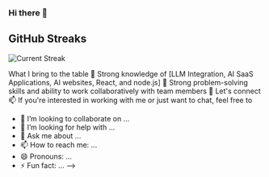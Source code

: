 ### Hi there 👋

<!--
**1eyob/1eyob** is a ✨ _special_ ✨ repository because its `README.md` (this file) appears on your GitHub profile.

Here are some ideas to get you started:

- 🔭 I’m currently working on ...
- 🌱 I’m currently learning ...# Hello, I am Yohanes Mulugeta 👋

- 👨‍💻 Software Engineer
- 🌐 Full-Stack Web Developer(LLM Integration Specialist)
- 📚 Lifelong Learner

## Profile

🚀 Full Stack Developer | AI Chatbot and Integration Specialist

Passionate about shaping the digital landscape, I bring over 6 years of expertise to the table. My primary focus revolves around LLM integration, ChatBot building, and the development of cutting-edge AI SaaS websites. Proficient in various LLM integration frameworks like LangChain, Vectore databases like PineconeDB, and LLM models like OpenAI and Huggingface. I am committed to crafting modern, responsive web applications that seamlessly blend innovation with user-centric design principles. Let's embark on a journey to create intelligent, engaging solutions together!

## Total Contributions

![Total Contributions](https://github-profile-summary-cards.vercel.app/api/cards/profile-details?username=1eyob&theme=github_dark)

## Most Used Languages

![Top Langs](https://github-readme-stats.vercel.app/api/top-langs/?username=1eyob&layout=compact)

## Tech Stack

![JavaScript](https://img.shields.io/badge/Tech-Stack-blue?style=for-the-badge&logo=javascript)

[![Tech Stack](https://img.shields.io/badge/Frontend-React.js-blue?style=for-the-badge&logo=react)](https://reactjs.org/)
[![Tech Stack](https://img.shields.io/badge/Frontend-Next.js-black?style=for-the-badge&logo=next.js)](https://nextjs.org/)
[![Tech Stack](https://img.shields.io/badge/Backend-Express.js-green?style=for-the-badge&logo=express)](https://expressjs.com/)
[![Tech Stack](https://img.shields.io/badge/Backend-Node.js-green?style=for-the-badge&logo=node.js)](https://nodejs.org/)

![TypeScript](https://img.shields.io/badge/Tech-Stack-blue?style=for-the-badge&logo=typescript)

<!-- Add more badges for other technologies -->

## GitHub Streaks

![Current Streak](https://github-readme-streak-stats.herokuapp.com/?user=1eyob&currStreakLabel=4395DD&ring=4395DD&currStreakNum=4395DD&sideNums=4395DD&dates=4395DD)

What I bring to the table
🔭 Strong knowledge of [LLM Integration, AI SaaS Applications, AI websites, React, and node.js]
👯 Strong problem-solving skills and ability to work collaboratively with team members
💬 Let's connect
📫 If you're interested in working with me or just want to chat, feel free to

- 👯 I’m looking to collaborate on ...
- 🤔 I’m looking for help with ...
- 💬 Ask me about ...
- 📫 How to reach me: ...
- 😄 Pronouns: ...
- ⚡ Fun fact: ...
-->
